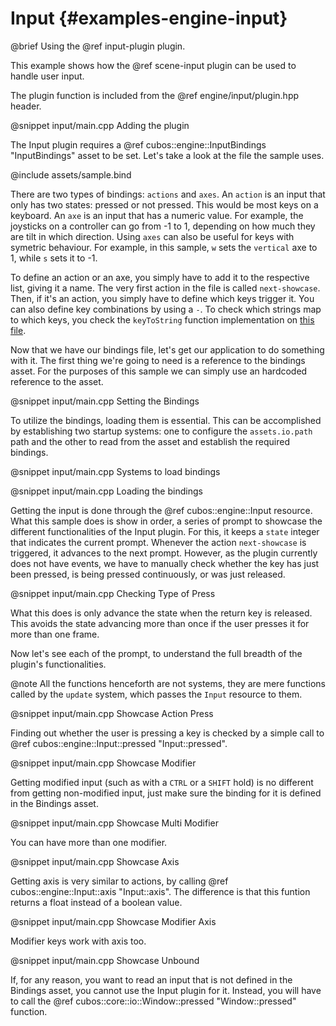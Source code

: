# Input {#examples-engine-input}

@brief Using the @ref input-plugin plugin.

This example shows how the @ref scene-input plugin can be used to handle user input.

The plugin function is included from the @ref engine/input/plugin.hpp header.

@snippet input/main.cpp Adding the plugin

The Input plugin requires a @ref cubos::engine::InputBindings "InputBindings" asset to be set.
Let's take a look at the file the sample uses.

@include assets/sample.bind

There are two types of bindings: `actions` and `axes`.
An `action` is an input that only has two states: pressed or not pressed.
This would be most keys on a keyboard.
An `axe` is an input that has a numeric value.
For example, the joysticks on a controller can go from -1 to 1, depending on how much they are tilt in which direction.
Using `axes` can also be useful for keys with symetric behaviour.
For example, in this sample, `w` sets the `vertical` axe to 1, while `s` sets it to -1.

To define an action or an axe, you simply have to add it to the respective list, giving it a name.
The very first action in the file is called `next-showcase`.
Then, if it's an action, you simply have to define which keys trigger it.
You can also define key combinations by using a `-`.
To check which strings map to which keys, you check the `keyToString` function implementation on [this file](https://github.com/GameDevTecnico/cubos/blob/main/core/src/cubos/core/io/keyboard.cpp). 

Now that we have our bindings file, let's get our application to do something with it.
The first thing we're going to need is a reference to the bindings asset. 
For the purposes of this sample we can simply use an hardcoded reference to the asset.

@snippet input/main.cpp Setting the Bindings

To utilize the bindings, loading them is essential. This can be accomplished by establishing two startup systems: one to configure the `assets.io.path` path and the other to read from the asset and establish the required bindings.

@snippet input/main.cpp Systems to load bindings

@snippet input/main.cpp Loading the bindings

Getting the input is done through the @ref cubos::engine::Input resource.
What this sample does is show in order, a series of prompt to showcase the different functionalities of the Input plugin.
For this, it keeps a `state` integer that indicates the current prompt.
Whenever the action `next-showcase` is triggered, it advances to the next prompt.
However, as the plugin currently does not have events, we have to manually check whether the key has just been pressed, is being pressed continuously, or was just released.

@snippet input/main.cpp Checking Type of Press

What this does is only advance the state when the return key is released.
This avoids the state advancing more than once if the user presses it for more than one frame.

Now let's see each of the prompt, to understand the full breadth of the plugin's functionalities.

@note All the functions henceforth are not systems, they are mere functions called by the `update` system, which passes the `Input` resource to them.

@snippet input/main.cpp Showcase Action Press

Finding out whether the user is pressing a key is checked by a simple call to @ref cubos::engine::Input::pressed "Input::pressed".

@snippet input/main.cpp Showcase Modifier

Getting modified input (such as with a `CTRL` or a `SHIFT` hold) is no different from getting non-modified input, just make sure the binding for it is defined in the Bindings asset.

@snippet input/main.cpp Showcase Multi Modifier

You can have more than one modifier.

@snippet input/main.cpp Showcase Axis

Getting axis is very similar to actions, by calling @ref cubos::engine::Input::axis "Input::axis".
The difference is that this funtion returns a float instead of a boolean value.

@snippet input/main.cpp Showcase Modifier Axis

Modifier keys work with axis too.

@snippet input/main.cpp Showcase Unbound

If, for any reason, you want to read an input that is not defined in the Bindings asset, you cannot use the Input plugin for it.
Instead, you will have to call the @ref cubos::core::io::Window::pressed "Window::pressed" function.
